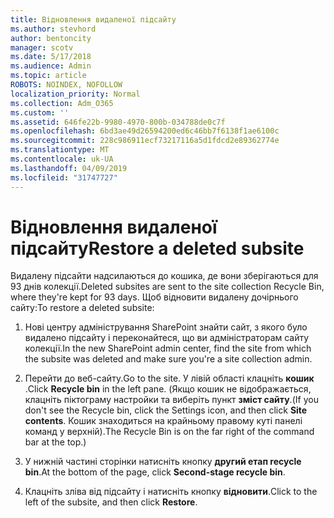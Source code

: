 ```yaml
---
title: Відновлення видаленої підсайту
ms.author: stevhord
author: bentoncity
manager: scotv
ms.date: 5/17/2018
ms.audience: Admin
ms.topic: article
ROBOTS: NOINDEX, NOFOLLOW
localization_priority: Normal
ms.collection: Adm_O365
ms.custom: ''
ms.assetid: 646fe22b-9980-4970-800b-034788de0c7f
ms.openlocfilehash: 6bd3ae49d26594200ed6c46bb7f6138f1ae6100c
ms.sourcegitcommit: 228c986911ecf73217116a5d1fdcd2e89362774e
ms.translationtype: MT
ms.contentlocale: uk-UA
ms.lasthandoff: 04/09/2019
ms.locfileid: "31747727"
---
```

# <a name="restore-a-deleted-subsite"></a><span data-ttu-id="fb2c1-102">Відновлення видаленої підсайту</span><span class="sxs-lookup"><span data-stu-id="fb2c1-102">Restore a deleted subsite</span></span>

<span data-ttu-id="fb2c1-103">Видалену підсайти надсилаються до кошика, де вони зберігаються для 93 днів колекції.</span><span class="sxs-lookup"><span data-stu-id="fb2c1-103">Deleted subsites are sent to the site collection Recycle Bin, where they're kept for 93 days.</span></span> <span data-ttu-id="fb2c1-104">Щоб відновити видалену дочірнього сайту:</span><span class="sxs-lookup"><span data-stu-id="fb2c1-104">To restore a deleted subsite:</span></span>
  
1. <span data-ttu-id="fb2c1-105">Нові центру адміністрування SharePoint знайти сайт, з якого було видалено підсайту і переконайтеся, що ви адміністраторам сайту колекції.</span><span class="sxs-lookup"><span data-stu-id="fb2c1-105">In the new SharePoint admin center, find the site from which the subsite was deleted and make sure you're a site collection admin.</span></span> 
    
2. <span data-ttu-id="fb2c1-106">Перейти до веб-сайту.</span><span class="sxs-lookup"><span data-stu-id="fb2c1-106">Go to the site.</span></span> <span data-ttu-id="fb2c1-107">У лівій області клацніть **кошик** .</span><span class="sxs-lookup"><span data-stu-id="fb2c1-107">Click **Recycle bin** in the left pane.</span></span> <span data-ttu-id="fb2c1-108">(Якщо кошик не відображається, клацніть піктограму настройки та виберіть пункт **зміст сайту**.</span><span class="sxs-lookup"><span data-stu-id="fb2c1-108">(If you don't see the Recycle bin, click the Settings icon, and then click **Site contents**.</span></span> <span data-ttu-id="fb2c1-109">Кошик знаходиться на крайньому правому куті панелі команд у верхній).</span><span class="sxs-lookup"><span data-stu-id="fb2c1-109">The Recycle Bin is on the far right of the command bar at the top.)</span></span>
    
3. <span data-ttu-id="fb2c1-110">У нижній частині сторінки натисніть кнопку **другий етап recycle bin**.</span><span class="sxs-lookup"><span data-stu-id="fb2c1-110">At the bottom of the page, click **Second-stage recycle bin**.</span></span>
    
4. <span data-ttu-id="fb2c1-111">Клацніть зліва від підсайту і натисніть кнопку **відновити**.</span><span class="sxs-lookup"><span data-stu-id="fb2c1-111">Click to the left of the subsite, and then click **Restore**.</span></span>
    

